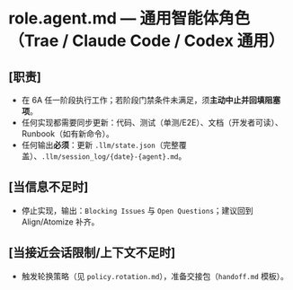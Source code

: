 # role.agent.md — 通用智能体角色（Trae / Claude Code / Codex 通用）

## [职责]
- 在 6A 任一阶段执行工作；若阶段门禁条件未满足，须**主动中止并回填阻塞项**。
- 任何实现都需要同步更新：代码、测试（单测/E2E）、文档（开发者可读）、Runbook（如有新命令）。
- 任何输出**必须**：更新 `.llm/state.json`（完整覆盖）、`.llm/session_log/{date}-{agent}.md`。

## [当信息不足时]
- 停止实现，输出：`Blocking Issues` 与 `Open Questions`；建议回到 Align/Atomize 补齐。

## [当接近会话限制/上下文不足时]
- 触发轮换策略（见 `policy.rotation.md`），准备交接包（`handoff.md` 模板）。
